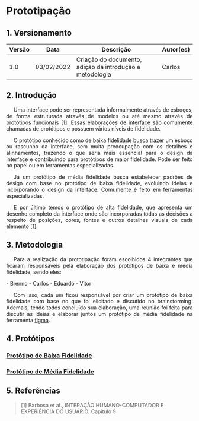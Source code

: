 # Prototipação

## 1. Versionamento
Versão|Data|Descrição|Autor(es)
------|----|---------|--------
1.0   | 03/02/2022 | Criação do documento, adição da introdução e metodologia | Carlos

## 2. Introdução
<p style="text-align: justify; text-indent: 20px"> Uma interface pode ser representada informalmente através de esboços, de forma estruturada através
de modelos ou até mesmo através de protótipos funcionais [1]. Essas elaborações de interface são comumente chamadas de protótipos e possuem vários níveis de fidelidade. 
</p>

<p style="text-align: justify; text-indent: 20px"> O protótipo conhecido como de baixa fidelidade busca trazer um esboço ou rascunho da interface, sem muita preocupação com os detalhes e alinhamentos, trazendo o que seria mais essencial para o design da interface e contribuindo para protótipos de maior fidelidade. Pode ser feito no papel ou em ferramentas especializadas. 
</p> 

<p style="text-align: justify; text-indent: 20px"> Já um protótipo de média fidelidade busca estabelecer padrões de design com base no protótipo de baixa fidelidade, evoluindo ideias e incorporando o design da interface. Comumente é feito em ferramentas especializadas.</p> 

<p style="text-align: justify; text-indent: 20px"> E por último temos o protótipo de alta fidelidade, que apresenta um desenho completo da interface onde são incorporadas todas as decisões a respeito de posições, cores, fontes e outros detalhes visuais de cada elemento [1]. </p>

## 3. Metodologia

<p style="text-align: justify; text-indent: 20px"> Para a realização da prototipação foram escolhidos 4 integrantes que ficaram responsáveis pela elaboração dos protótipos de baixa e média fidelidade, sendo eles: </p>
- Brenno
- Carlos
- Eduardo
- Vitor

<p style="text-align: justify; text-indent: 20px"> Com isso, cada um ficou responsável por criar um protótipo de baixa fidelidade com base no que foi elicitado e discutido no brainstorming. Ademais, tendo todos concluído sua elaboração, uma reunião foi feita para discutir as ideias e elaborar juntos um protótipo de média fidelidade na ferramenta <a href="https://www.figma.com/" target="_blank">figma</a>.</p>

## 4. Protótipos

<a href="../baixa_fidelidade"> <h3> Protótipo de Baixa Fidelidade</h3> </a>

<a href="../media_fidelidade"> <h3> Protótipo de Média Fidelidade</h3> </a>


## 5. Referências
> [1] Barbosa et al., INTERAÇÃO HUMANO-COMPUTADOR E EXPERIÊNCIA DO USUÁRIO. Capítulo 9
